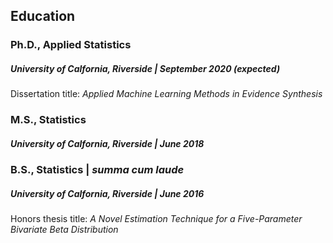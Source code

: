 ## Education

### Ph.D., Applied Statistics
##### University of Calfornia, Riverside | September 2020 (expected)
Dissertation title: *Applied Machine Learning Methods in Evidence Synthesis*

### M.S., Statistics 
##### University of Calfornia, Riverside | June 2018

### B.S., Statistics | *summa cum laude*
##### University of Calfornia, Riverside | June 2016
Honors thesis title: *A Novel Estimation Technique for a Five-Parameter Bivariate Beta Distribution*

